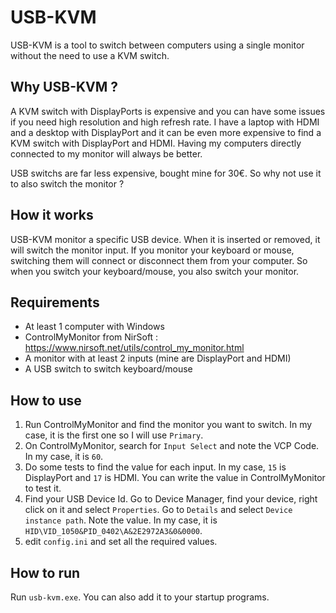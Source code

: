 # USB-KVM

USB-KVM is a tool to switch between computers using a single monitor without the need to use a KVM switch.

## Why USB-KVM ?

A KVM switch with DisplayPorts is expensive and you can have some issues if you need high resolution and high refresh rate. I have a laptop with HDMI and a desktop with DisplayPort and it can be even more expensive to find a KVM switch with DisplayPort and HDMI. Having my computers directly connected to my monitor will always be better.

USB switchs are far less expensive, bought mine for 30€. So why not use it to also switch the monitor ?

## How it works

USB-KVM monitor a specific USB device. When it is inserted or removed, it will switch the monitor input. If you monitor your keyboard or mouse, switching them will connect or disconnect them from your computer. So when you switch your keyboard/mouse, you also switch your monitor.

## Requirements

- At least 1 computer with Windows
- ControlMyMonitor from NirSoft : https://www.nirsoft.net/utils/control_my_monitor.html
- A monitor with at least 2 inputs (mine are DisplayPort and HDMI)
- A USB switch to switch keyboard/mouse

## How to use

1. Run ControlMyMonitor and find the monitor you want to switch. In my case, it is the first one so I will use `Primary`.
2. On ControlMyMonitor, search for `Input Select` and note the VCP Code. In my case, it is `60`.
3. Do some tests to find the value for each input. In my case, `15` is DisplayPort and `17` is HDMI. You can write the value in ControlMyMonitor to test it.
4. Find your USB Device Id. Go to Device Manager, find your device, right click on it and select `Properties`. Go to `Details` and select `Device instance path`. Note the value. In my case, it is `HID\VID_1050&PID_0402\A&2E2972A3&0&0000`.
5. edit `config.ini` and set all the required values.

## How to run

Run `usb-kvm.exe`. You can also add it to your startup programs.
